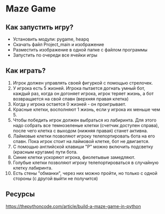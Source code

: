 # Maze Game

## Как запустить игру?
  - Установить модули: pygame, heapq
  - Скачать файл Project_main и изображение
  - Разместить изображение в одной папке с файлом программы
  - Запустить по очереди все ячейки игры

## Как играть?
1. Игрок должен управлять своей фигуркой с помощью стрелочек.
2. У игрока есть 5 жизней. Игрока пытается догнать умный бот, каждый раз, когда он догоняет игрока, игрок теряет жизнь, а бот возвращается на свой спавн (верхняя правая клетка)
3. Когда у игрока остается 0 жизней - он проигрывает.
4. Красные клетки, восполняют 1 жизнь, если у игрока их меньше чем 5.
5. Чтобы победить игрок должен выбраться из лабиринта. Для этого надо собрать все темнозеленые клетки (счетчик доступен справа), после чего клетка с выходом (нижняя правая) станет активна.
6. Лаймовые клетки позволяют игроку телепортировать бота на его спавн. Пока игрок стоит на лаймовой клетке, бот не двигается.
7. С помощью английской клавиши "P" можно включить подсветку (красным кругами) пути бота.
8. Синие клетки ускоряют игрока, фиолетывые замедляют.
9. Голубые клетки позволяют игроку телепортироваться в случайную клетку лабиринта.
10. Есть стены "обманки", через них можно пройти, но только с одной стороны (с другой выйти не получится)

## Ресурсы
https://thepythoncode.com/article/build-a-maze-game-in-python

